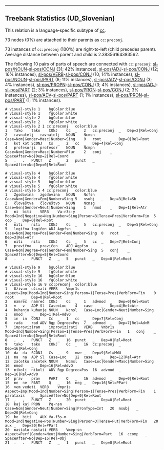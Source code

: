 

--------------------------------------------------------------------------------

## Treebank Statistics (UD_Slovenian)

This relation is a language-specific subtype of [cc]().

73 nodes (0%) are attached to their parents as `cc:preconj`.

73 instances of `cc:preconj` (100%) are right-to-left (child precedes parent).
Average distance between parent and child is 2.38356164383562.

The following 10 pairs of parts of speech are connected with `cc:preconj`: [sl-pos/NOUN]()-[sl-pos/CONJ]() (31; 42% instances), [sl-pos/ADJ]()-[sl-pos/CONJ]() (12; 16% instances), [sl-pos/VERB]()-[sl-pos/CONJ]() (10; 14% instances), [sl-pos/NOUN]()-[sl-pos/PART]() (8; 11% instances), [sl-pos/ADV]()-[sl-pos/CONJ]() (3; 4% instances), [sl-pos/PROPN]()-[sl-pos/CONJ]() (3; 4% instances), [sl-pos/ADJ]()-[sl-pos/PART]() (2; 3% instances), [sl-pos/PRON]()-[sl-pos/CONJ]() (2; 3% instances), [sl-pos/ADV]()-[sl-pos/PART]() (1; 1% instances), [sl-pos/PRON]()-[sl-pos/PART]() (1; 1% instances).


~~~ conllu
# visual-style 1	bgColor:blue
# visual-style 1	fgColor:white
# visual-style 2	bgColor:blue
# visual-style 2	fgColor:white
# visual-style 2 1 cc:preconj	color:blue
1	Tako	tako	CONJ	Cc	_	2	cc:preconj	_	Dep=2|Rel=Conj
2	ravnatelj	ravnatelj	NOUN	Ncmsn	Case=Nom|Gender=Masc|Number=Sing	0	root	_	Dep=0|Rel=Root
3	kot	kot	SCONJ	Cs	_	2	cc	_	Dep=4|Rel=Conj
4	profesorji	profesor	NOUN	Ncmpn	Case=Nom|Gender=Masc|Number=Plur	2	conj	_	SpaceAfter=No|Dep=2|Rel=Coord
5	.	.	PUNCT	Z	_	2	punct	_	SpaceAfter=No|Dep=0|Rel=Root

~~~


~~~ conllu
# visual-style 4	bgColor:blue
# visual-style 4	fgColor:white
# visual-style 5	bgColor:blue
# visual-style 5	fgColor:white
# visual-style 5 4 cc:preconj	color:blue
1	Zgodovina	zgodovina	NOUN	Ncfsn	Case=Nom|Gender=Fem|Number=Sing	5	nsubj	_	Dep=3|Rel=Sb
2	človeštva	človeštvo	NOUN	Ncnsg	Case=Gen|Gender=Neut|Number=Sing	1	nmod	_	Dep=1|Rel=Atr
3	ni	biti	VERB	Va-r3s-y	Mood=Ind|Negative=Neg|Number=Sing|Person=3|Tense=Pres|VerbForm=Fin	5	cop	_	Dep=0|Rel=Root
4	niti	niti	CONJ	Cc	_	5	cc:preconj	_	Dep=5|Rel=Conj
5	logična	logičen	ADJ	Agpfsn	Case=Nom|Degree=Pos|Gender=Fem|Number=Sing	0	root	_	Dep=3|Rel=Atr
6	niti	niti	CONJ	Cc	_	5	cc	_	Dep=7|Rel=Conj
7	pravična	pravičen	ADJ	Agpfsn	Case=Nom|Degree=Pos|Gender=Fem|Number=Sing	5	conj	_	SpaceAfter=No|Dep=5|Rel=Coord
8	.	.	PUNCT	Z	_	5	punct	_	Dep=0|Rel=Root

~~~


~~~ conllu
# visual-style 9	bgColor:blue
# visual-style 9	fgColor:white
# visual-style 16	bgColor:blue
# visual-style 16	fgColor:white
# visual-style 16 9 cc:preconj	color:blue
1	Uživam	uživati	VERB	Vmpr1s	Aspect=Imp|Mood=Ind|Number=Sing|Person=1|Tense=Pres|VerbForm=Fin	0	root	_	Dep=0|Rel=Root
2	namreč	namreč	CONJ	Cc	_	1	advmod	_	Dep=0|Rel=Root
3	v	v	ADP	Sl	Case=Loc	4	case	_	Dep=4|Rel=Atr
4	kuhanju	kuhanje	NOUN	Ncnsl	Case=Loc|Gender=Neut|Number=Sing	1	nmod	_	Dep=1|Rel=AdvO
5	in	in	CONJ	Cc	_	1	cc	_	Dep=7|Rel=Conj
6	rada	rad	ADV	Rgp	Degree=Pos	7	advmod	_	Dep=7|Rel=AdvM
7	improviziram	improvizirati	VERB	Vmbr1s	Mood=Ind|Number=Sing|Person=1|Tense=Pres|VerbForm=Fin	1	conj	_	SpaceAfter=No|Dep=0|Rel=Root
8	,	,	PUNCT	Z	_	16	punct	_	Dep=0|Rel=Root
9	tako	tako	CONJ	Cc	_	16	cc:preconj	_	Dep=16|Rel=Conj
10	da	da	SCONJ	Cs	_	9	mwe	_	Dep=9|Rel=MWU
11	na	na	ADP	Sl	Case=Loc	12	case	_	Dep=12|Rel=Atr
12	začetku	začetek	NOUN	Ncmsl	Case=Loc|Gender=Masc|Number=Sing	16	nmod	_	Dep=16|Rel=AdvO
13	nikoli	nikoli	ADV	Rgp	Degree=Pos	16	advmod	_	Dep=16|Rel=AdvO
14	prav	prav	PART	Q	_	16	advmod	_	Dep=0|Rel=Root
15	ne	ne	PART	Q	_	16	neg	_	Dep=16|Rel=PPart
16	vem	vedeti	VERB	Vmpr1s	Aspect=Imp|Mood=Ind|Number=Sing|Person=1|Tense=Pres|VerbForm=Fin	1	parataxis	_	SpaceAfter=No|Dep=0|Rel=Root
17	,	,	PUNCT	Z	_	20	punct	_	Dep=0|Rel=Root
18	kaj	kaj	PRON	Pq-nsn	Case=Nom|Gender=Neut|Number=Sing|PronType=Int	20	nsubj	_	Dep=20|Rel=Conj
19	bo	biti	AUX	Va-f3s-n	Mood=Ind|Negative=Pos|Number=Sing|Person=3|Tense=Fut|VerbForm=Fin	20	aux	_	Dep=20|Rel=PPart
20	nastalo	nastati	VERB	Vmep-sn	Aspect=Perf|Gender=Neut|Number=Sing|VerbForm=Part	16	ccomp	_	SpaceAfter=No|Dep=16|Rel=Obj
21	.	.	PUNCT	Z	_	1	punct	_	Dep=0|Rel=Root

~~~


